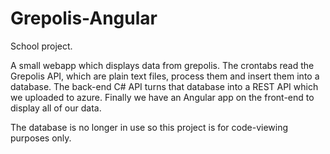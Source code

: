 # Grepolis-Angular

School project. 

A small webapp which displays data from grepolis. The crontabs read the Grepolis API, which are plain text files, process them and insert them into a database.
The back-end C# API turns that database into a REST API which we uploaded to azure. Finally we have an Angular app on the front-end to display all of our data.

The database is no longer in use so this project is for code-viewing purposes only.
